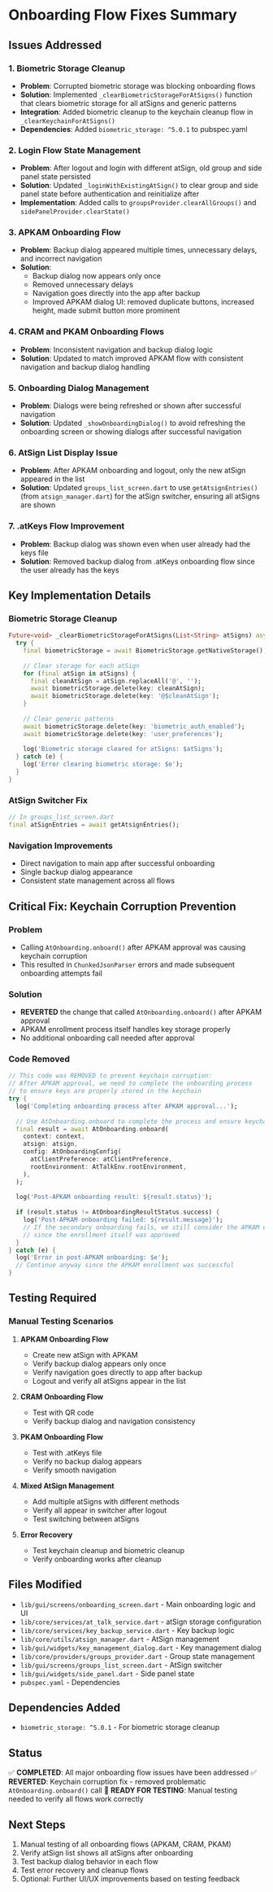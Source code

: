 # Onboarding Flow Fixes Summary

## Issues Addressed

### 1. Biometric Storage Cleanup
- **Problem**: Corrupted biometric storage was blocking onboarding flows
- **Solution**: Implemented `_clearBiometricStorageForAtSigns()` function that clears biometric storage for all atSigns and generic patterns
- **Integration**: Added biometric cleanup to the keychain cleanup flow in `_clearKeychainForAtSigns()`
- **Dependencies**: Added `biometric_storage: ^5.0.1` to pubspec.yaml

### 2. Login Flow State Management
- **Problem**: After logout and login with different atSign, old group and side panel state persisted
- **Solution**: Updated `_loginWithExistingAtSign()` to clear group and side panel state before authentication and reinitialize after
- **Implementation**: Added calls to `groupsProvider.clearAllGroups()` and `sidePanelProvider.clearState()`

### 3. APKAM Onboarding Flow
- **Problem**: Backup dialog appeared multiple times, unnecessary delays, and incorrect navigation
- **Solution**: 
  - Backup dialog now appears only once
  - Removed unnecessary delays
  - Navigation goes directly into the app after backup
  - Improved APKAM dialog UI: removed duplicate buttons, increased height, made submit button more prominent

### 4. CRAM and PKAM Onboarding Flows
- **Problem**: Inconsistent navigation and backup dialog logic
- **Solution**: Updated to match improved APKAM flow with consistent navigation and backup dialog handling

### 5. Onboarding Dialog Management
- **Problem**: Dialogs were being refreshed or shown after successful navigation
- **Solution**: Updated `_showOnboardingDialog()` to avoid refreshing the onboarding screen or showing dialogs after successful navigation

### 6. AtSign List Display Issue
- **Problem**: After APKAM onboarding and logout, only the new atSign appeared in the list
- **Solution**: Updated `groups_list_screen.dart` to use `getAtsignEntries()` (from `atsign_manager.dart`) for the atSign switcher, ensuring all atSigns are shown

### 7. .atKeys Flow Improvement
- **Problem**: Backup dialog was shown even when user already had the keys file
- **Solution**: Removed backup dialog from .atKeys onboarding flow since the user already has the keys

## Key Implementation Details

### Biometric Storage Cleanup
```dart
Future<void> _clearBiometricStorageForAtSigns(List<String> atSigns) async {
  try {
    final biometricStorage = await BiometricStorage.getNativeStorage();
    
    // Clear storage for each atSign
    for (final atSign in atSigns) {
      final cleanAtSign = atSign.replaceAll('@', '');
      await biometricStorage.delete(key: cleanAtSign);
      await biometricStorage.delete(key: '@$cleanAtSign');
    }
    
    // Clear generic patterns
    await biometricStorage.delete(key: 'biometric_auth_enabled');
    await biometricStorage.delete(key: 'user_preferences');
    
    log('Biometric storage cleared for atSigns: $atSigns');
  } catch (e) {
    log('Error clearing biometric storage: $e');
  }
}
```

### AtSign Switcher Fix
```dart
// In groups_list_screen.dart
final atSignEntries = await getAtsignEntries();
```

### Navigation Improvements
- Direct navigation to main app after successful onboarding
- Single backup dialog appearance
- Consistent state management across all flows

## Critical Fix: Keychain Corruption Prevention

### Problem
- Calling `AtOnboarding.onboard()` after APKAM approval was causing keychain corruption
- This resulted in `ChunkedJsonParser` errors and made subsequent onboarding attempts fail

### Solution
- **REVERTED** the change that called `AtOnboarding.onboard()` after APKAM approval
- APKAM enrollment process itself handles key storage properly
- No additional onboarding call needed after approval

### Code Removed
```dart
// This code was REMOVED to prevent keychain corruption:
// After APKAM approval, we need to complete the onboarding process
// to ensure keys are properly stored in the keychain
try {
  log('Completing onboarding process after APKAM approval...');
  
  // Use AtOnboarding.onboard to complete the process and ensure keychain is updated
  final result = await AtOnboarding.onboard(
    context: context,
    atsign: atsign,
    config: AtOnboardingConfig(
      atClientPreference: atClientPreference,
      rootEnvironment: AtTalkEnv.rootEnvironment,
    ),
  );
  
  log('Post-APKAM onboarding result: ${result.status}');
  
  if (result.status != AtOnboardingResultStatus.success) {
    log('Post-APKAM onboarding failed: ${result.message}');
    // If the secondary onboarding fails, we still consider the APKAM enrollment successful
    // since the enrollment itself was approved
  }
} catch (e) {
  log('Error in post-APKAM onboarding: $e');
  // Continue anyway since the APKAM enrollment was successful
}
```

## Testing Required

### Manual Testing Scenarios
1. **APKAM Onboarding Flow**
   - Create new atSign with APKAM
   - Verify backup dialog appears only once
   - Verify navigation goes directly to app after backup
   - Logout and verify all atSigns appear in the list

2. **CRAM Onboarding Flow**
   - Test with QR code
   - Verify backup dialog and navigation consistency

3. **PKAM Onboarding Flow**
   - Test with .atKeys file
   - Verify no backup dialog appears
   - Verify smooth navigation

4. **Mixed AtSign Management**
   - Add multiple atSigns with different methods
   - Verify all appear in switcher after logout
   - Test switching between atSigns

5. **Error Recovery**
   - Test keychain cleanup and biometric cleanup
   - Verify onboarding works after cleanup

## Files Modified
- `lib/gui/screens/onboarding_screen.dart` - Main onboarding logic and UI
- `lib/core/services/at_talk_service.dart` - atSign storage configuration
- `lib/core/services/key_backup_service.dart` - Key backup logic
- `lib/core/utils/atsign_manager.dart` - AtSign management
- `lib/gui/widgets/key_management_dialog.dart` - Key management dialog
- `lib/core/providers/groups_provider.dart` - Group state management
- `lib/gui/screens/groups_list_screen.dart` - AtSign switcher
- `lib/gui/widgets/side_panel.dart` - Side panel state
- `pubspec.yaml` - Dependencies

## Dependencies Added
- `biometric_storage: ^5.0.1` - For biometric storage cleanup

## Status
✅ **COMPLETED**: All major onboarding flow issues have been addressed
✅ **REVERTED**: Keychain corruption fix - removed problematic `AtOnboarding.onboard()` call
🔄 **READY FOR TESTING**: Manual testing needed to verify all flows work correctly

## Next Steps
1. Manual testing of all onboarding flows (APKAM, CRAM, PKAM)
2. Verify atSign list shows all atSigns after onboarding
3. Test backup dialog behavior in each flow
4. Test error recovery and cleanup flows
5. Optional: Further UI/UX improvements based on testing feedback
